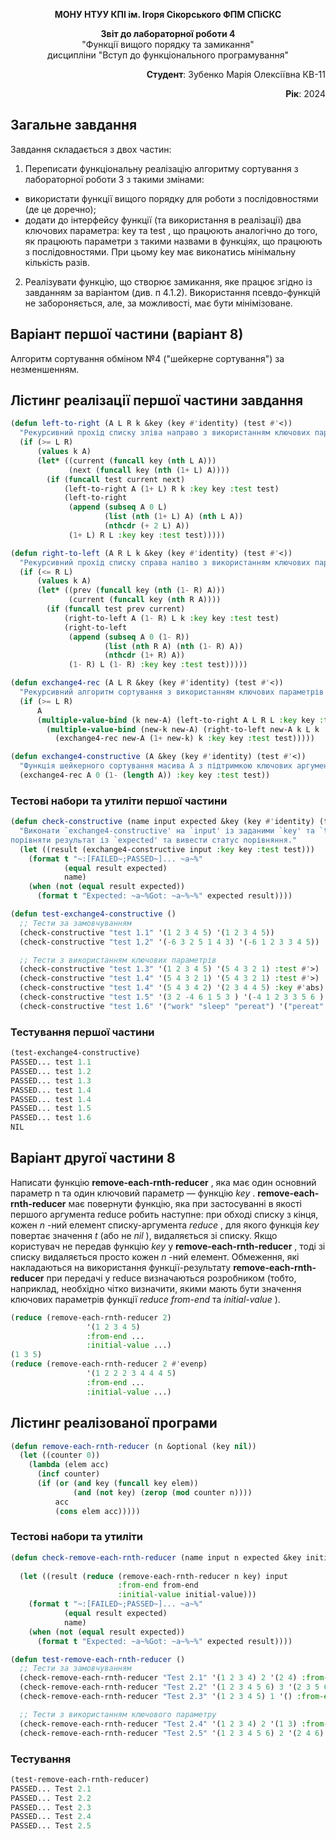 <p align="center"><b>МОНУ НТУУ КПІ ім. Ігоря Сікорського ФПМ СПіСКС</b></p>
<p align="center">
<b>Звіт до лабораторної роботи 4</b><br/>
"Функції вищого порядку та замикання"<br/>
дисципліни "Вступ до функціонального програмування"
</p>

<p align="right"> 
<b>Студент</b>: 
 Зубенко Марія Олексіївна КВ-11</p>

<p align="right"><b>Рік</b>: 2024</p>

## Загальне завдання
Завдання складається з двох частин:
1. Переписати функціональну реалізацію алгоритму сортування з лабораторної
роботи 3 з такими змінами:
- використати функції вищого порядку для роботи з послідовностями (де це
доречно);
- додати до інтерфейсу функції (та використання в реалізації) два ключових
параметра: key та test , що працюють аналогічно до того, як працюють
параметри з такими назвами в функціях, що працюють з послідовностями. При
цьому key має виконатись мінімальну кількість разів.
2. Реалізувати функцію, що створює замикання, яке працює згідно із завданням за
варіантом (див. п 4.1.2). Використання псевдо-функцій не забороняється, але, за
можливості, має бути мінімізоване.

## Варіант першої частини (варіант 8)
Алгоритм сортування обміном №4 ("шейкерне сортування") за незменшенням.
## Лістинг реалізації першої частини завдання
```lisp
(defun left-to-right (A L R k &key (key #'identity) (test #'<))
  "Рекурсивний прохід списку зліва направо з використанням ключових параметрів :key і :test."
  (if (>= L R)
      (values k A)
      (let* ((current (funcall key (nth L A)))
             (next (funcall key (nth (1+ L) A))))
        (if (funcall test current next)
            (left-to-right A (1+ L) R k :key key :test test)
            (left-to-right
             (append (subseq A 0 L)
                     (list (nth (1+ L) A) (nth L A))
                     (nthcdr (+ 2 L) A))
             (1+ L) R L :key key :test test)))))

(defun right-to-left (A R L k &key (key #'identity) (test #'<))
  "Рекурсивний прохід списку справа наліво з використанням ключових параметрів :key і :test."
  (if (<= R L)
      (values k A)
      (let* ((prev (funcall key (nth (1- R) A)))
             (current (funcall key (nth R A))))
        (if (funcall test prev current)
            (right-to-left A (1- R) L k :key key :test test)
            (right-to-left
             (append (subseq A 0 (1- R))
                     (list (nth R A) (nth (1- R) A))
                     (nthcdr (1+ R) A))
             (1- R) L (1- R) :key key :test test)))))

(defun exchange4-rec (A L R &key (key #'identity) (test #'<))
  "Рекурсивний алгоритм сортування з використанням ключових параметрів :key і :test."
  (if (>= L R)
      A
      (multiple-value-bind (k new-A) (left-to-right A L R L :key key :test test)
        (multiple-value-bind (new-k new-A) (right-to-left new-A k L k :key key :test test)
          (exchange4-rec new-A (1+ new-k) k :key key :test test)))))

(defun exchange4-constructive (A &key (key #'identity) (test #'<))
  "Функція шейкерного сортування масива A з підтримкою ключових аргументів :key і :test."
  (exchange4-rec A 0 (1- (length A)) :key key :test test))

```
### Тестові набори та утиліти першої частини
```lisp
(defun check-constructive (name input expected &key (key #'identity) (test #'<))
  "Виконати `exchange4-constructive' на `input' із заданими `key' та `test',  
порівняти результат із `expected' та вивести статус порівняння."
  (let ((result (exchange4-constructive input :key key :test test)))
    (format t "~:[FAILED~;PASSED~]... ~a~%"
            (equal result expected)
            name)
    (when (not (equal result expected))
      (format t "Expected: ~a~%Got: ~a~%~%" expected result))))

(defun test-exchange4-constructive ()
  ;; Тести за замовчуванням
  (check-constructive "test 1.1" '(1 2 3 4 5) '(1 2 3 4 5))
  (check-constructive "test 1.2" '(-6 3 2 5 1 4 3) '(-6 1 2 3 3 4 5))

  ;; Тести з використанням ключових параметрів
  (check-constructive "test 1.3" '(1 2 3 4 5) '(5 4 3 2 1) :test #'>)
  (check-constructive "test 1.4" '(5 4 3 2 1) '(5 4 3 2 1) :test #'>)
  (check-constructive "test 1.4" '(5 4 3 4 2) '(2 3 4 4 5) :key #'abs)
  (check-constructive "test 1.5" '(3 2 -4 6 1 5 3 ) '(-4 1 2 3 3 5 6 ) :key #'abs :test #'>)
  (check-constructive "test 1.6" '("work" "sleep" "pereat") '("pereat" "sleep" "work") :key #'length :test #'>))
```
### Тестування першої частини
```lisp
(test-exchange4-constructive)
PASSED... test 1.1
PASSED... test 1.2
PASSED... test 1.3
PASSED... test 1.4
PASSED... test 1.4
PASSED... test 1.5
PASSED... test 1.6
NIL
```
## Варіант другої частини 8
Написати функцію **remove-each-rnth-reducer** , яка має один основний параметр n та
один ключовий параметр — функцію *key* . **remove-each-rnth-reducer** має повернути
функцію, яка при застосуванні в якості першого аргумента reduce робить наступне: при
обході списку з кінця, кожен *n* -ний елемент списку-аргумента *reduce* , для якого
функція *key* повертає значення *t* (або не *nil* ), видаляється зі списку. Якщо
користувач не передав функцію *key* у **remove-each-rnth-reducer** , тоді зі списку
видаляється просто кожен *n* -ний елемент. Обмеження, які накладаються на
використання функції-результату **remove-each-rnth-reducer** при передачі у reduce
визначаються розробником (тобто, наприклад, необхідно чітко визначити, якими мають
бути значення ключових параметрів функції *reduce from-end* та *initial-value* ).
```lisp
(reduce (remove-each-rnth-reducer 2)
                 '(1 2 3 4 5)
                 :from-end ...
                 :initial-value ...)
(1 3 5)
(reduce (remove-each-rnth-reducer 2 #'evenp)
                 '(1 2 2 2 3 4 4 4 5)
                 :from-end ...
                 :initial-value ...)
```
## Лістинг реалізованої програми
```lisp
(defun remove-each-rnth-reducer (n &optional (key nil))
  (let ((counter 0))
    (lambda (elem acc)
      (incf counter)
      (if (or (and key (funcall key elem))  
              (and (not key) (zerop (mod counter n)))) 
          acc
          (cons elem acc)))))
```
### Тестові набори та утиліти
```lisp
(defun check-remove-each-rnth-reducer (name input n expected &key initial-value from-end  key)
  
  (let ((result (reduce (remove-each-rnth-reducer n key) input 
                        :from-end from-end 
                        :initial-value initial-value)))
    (format t "~:[FAILED~;PASSED~]... ~a~%"
            (equal result expected)
            name)
    (when (not (equal result expected))
      (format t "Expected: ~a~%Got: ~a~%~%" expected result))))

(defun test-remove-each-rnth-reducer ()
  ;; Тести за замовчуванням
  (check-remove-each-rnth-reducer "Test 2.1" '(1 2 3 4) 2 '(2 4) :from-end t :initial-value '())
  (check-remove-each-rnth-reducer "Test 2.2" '(1 2 3 4 5 6) 3 '(2 3 5 6) :from-end t :initial-value '())
  (check-remove-each-rnth-reducer "Test 2.3" '(1 2 3 4 5) 1 '() :from-end t :initial-value '())

  ;; Тести з використанням ключового параметру
  (check-remove-each-rnth-reducer "Test 2.4" '(1 2 3 4) 2 '(1 3) :from-end t :initial-value '() :key #'evenp)
  (check-remove-each-rnth-reducer "Test 2.5" '(1 2 3 4 5 6) 2 '(2 4 6) :from-end t :initial-value '() :key #'oddp))
```
### Тестування
```lisp
(test-remove-each-rnth-reducer)
PASSED... Test 2.1
PASSED... Test 2.2
PASSED... Test 2.3
PASSED... Test 2.4
PASSED... Test 2.5
```



